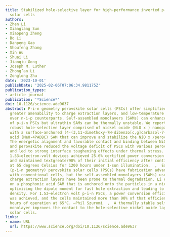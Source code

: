 ```yaml
---
title: Stabilized hole-selective layer for high-performance inverted p-i-n perovskite
  solar cells
authors:
- Zhen Li
- Xianglang Sun
- Xiaopeng Zheng
- Bo Li
- Danpeng Gao
- Shoufeng Zhang
- Xin Wu
- Shuai Li
- Jianqiu Gong
- Joseph M. Luther
- Zhong’an Li
- Zonglong Zhu
date: '2023-10-01'
publishDate: '2025-02-06T07:06:34.981175Z'
publication_types:
- article-journal
publication: '*Science*'
doi: 10.1126/science.ade9637
abstract: P-i-n geometry perovskite solar cells (PSCs) offer simplified fabrication,
  greater amenability to charge extraction layers, and low-temperature processing
  over n-i-p counterparts. Self-assembled monolayers (SAMs) can enhance the performance
  of p-i-n PSCs but ultrathin SAMs can be thermally unstable. We report a thermally
  robust hole-selective layer comprised of nickel oxide (NiO x ) nanoparticle film
  with a surface-anchored (4-(3,11-dimethoxy-7H-dibenzo[c,g]carbazol-7-yl)butyl)phosphonic
  acid (MeO-4PADBC) SAM that can improve and stabilize the NiO x /perovskite interface.
  The energetic alignment and favorable contact and binding between NiO x /MeO-4PADBC
  and perovskite reduced the voltage deficit of PSCs with various perovskite compositions
  and led to strong interface toughening effects under thermal stress. The resulting
  1.53–electron-volt devices achieved 25.6% certified power conversion efficiency
  and maintained textgreater90% of their initial efficiency after continuously operating
  at 65 degrees Celsius for 1200 hours under 1-sun illumination.  ,  Editor’s summary  Inverted
  (p-i-n geometry) perovskite solar cells (PSCs) have fabrication advantages compared
  with conventional cells, but the self-assembled monolayers (SAMs) used to stabilize
  charge extraction layers have been prone to thermal degradation. Li et al . report
  on a phosphonic acid SAM that is anchored onto the particles in a nickel oxide film,
  optimizing the dipole moment for fast hole extraction and leading to a low defect
  density. For 1.53–electron volt p-i-n PSCs, a power conversion efficiency of 25.6%
  was achieved, and the cells maintained more than 90% of that efficiency after 1200
  hours of operation at 65°C. —Phil Szuromi  ,  A thermally stable self-assembled
  monolayer improves the contact to the hole-selective nickel oxide layer in perovskite
  solar cells.
links:
- name: URL
  url: https://www.science.org/doi/10.1126/science.ade9637
---
```

